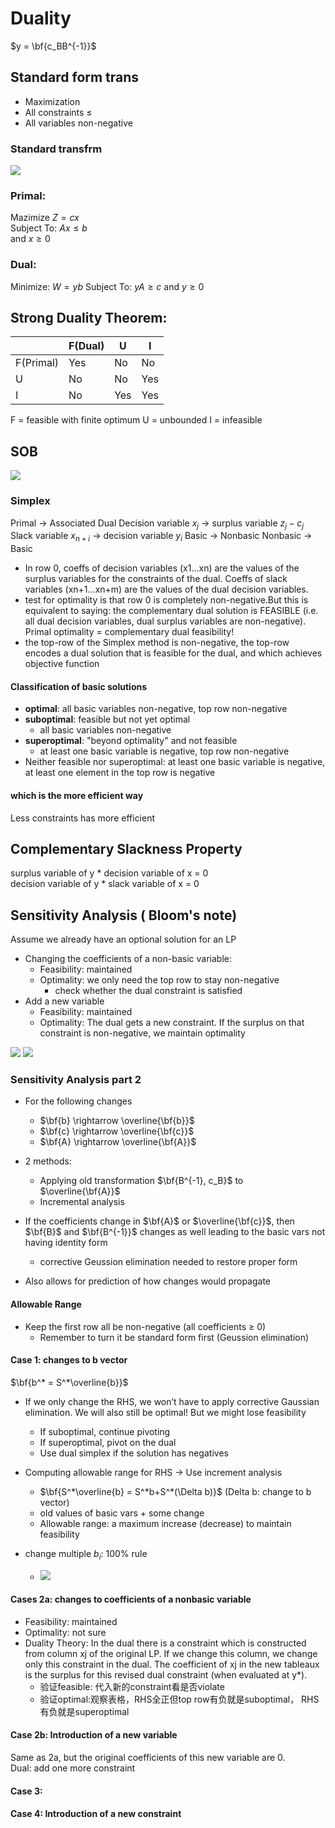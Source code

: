 # Duality
$y = \bf{c_BB^{-1}}$

## Standard form trans
+ Maximization
+ All constraints ≤
+ All variables non-negative

### Standard transfrm
![](imgs/standard_form_trans.png)

### Primal:
Mazimize $Z = cx$  
Subject To: $Ax \leq b$  
and $x \geq 0$
### Dual:
Minimize: $W = yb$
Subject To: $yA \geq c$
and $y \geq 0$

## Strong Duality Theorem:
|  |  F(Dual)   | U  |  I  |
|---- |  ----  | ----  | ---- |
| F(Primal) |  Yes   | No  |  No  |
| U |  No   | No |  Yes  |
| I |  No   | Yes  |  Yes  |

F = feasible with finite optimum
U = unbounded
I = infeasible

## SOB
![](imgs/SOB.png)


### Simplex
Primal  -> Associated Dual
Decision variable $x_j$ -> surplus variable $z_j-c_j$
Slack variable $x_{n+i}$ -> decision variable $y_i$
Basic -> Nonbasic
Nonbasic -> Basic

+ In row 0, coeffs of decision variables (x1…xn) are the values of the surplus variables for the constraints of the dual. Coeffs of slack variables (xn+1…xn+m) are the values of the dual decision variables.
+ test for optimality is that row 0 is completely non-negative.But this is equivalent to saying: the complementary dual solution is FEASIBLE (i.e. all dual decision variables, dual surplus variables are non-negative). Primal optimality = complementary dual feasibility!
+ the top-row of the Simplex method is non-negative, the top-row encodes a dual solution that is feasible for the dual, and which achieves objective function

#### Classification of basic solutions
+ **optimal**: all basic variables non-negative, top row non-negative
+ **suboptimal**: feasible but not yet optimal
  + all basic variables non-negative
+ **superoptimal**: "beyond optimality" and not feasible
  + at least one basic variable is negative, top row non-negative
+ Neither feasible nor superoptimal: at least one basic variable is negative, at least one element in the top row is negative

#### which is the more efficient way
Less constraints has more efficient

## Complementary Slackness Property
surplus variable of y * decision variable of x = 0  
decision variable of y * slack variable of x = 0

## Sensitivity Analysis ( Bloom's note)
Assume we already have an optional solution for an LP
+ Changing the coefficients of a non-basic variable:
  + Feasibility: maintained
  + Optimality: we only need the top row to stay non-negative
    + check whether the dual constraint is satisfied
+ Add a new variable
  + Feasibility: maintained
  + Optimality: The dual gets a new constraint. If the surplus on that constraint is non-negative, we maintain optimality

![](imgs/revised_tableau.png)
![](imgs/revised_final_tableau.png)

### Sensitivity Analysis part 2
+ For the following changes
  + $\bf{b} \rightarrow \overline{\bf{b}}$
  + $\bf{c} \rightarrow \overline{\bf{c}}$
  + $\bf{A} \rightarrow \overline{\bf{A}}$

+ 2 methods:
  + Applying old transformation $\bf{B^{-1}, c_B}$ to $\overline{\bf{A}}$
  + Incremental analysis
+ If the coefficients change in $\bf{A}$ or $\overline{\bf{c}}$, then $\bf{B}$ and $\bf{B^{-1}}$ changes as well leading to the basic vars not having identity form 
  + corrective Geussion elimination needed to restore proper form
+ Also allows for prediction of how changes would propagate

#### Allowable Range
+ Keep the first row all be non-negative (all coefficients $\geq$ 0)
  + Remember to turn it be standard form first (Geussion elimination)

#### Case 1: changes to b vector
$\bf{b^* = S^*\overline{b}}$
+ If we only change the RHS, we won’t have to apply corrective Gaussian elimination. We will also still be optimal! But we might lose feasibility
  + If suboptimal, continue pivoting
  + If superoptimal, pivot on the dual
  + Use dual simplex if the solution has negatives

+ Computing allowable range for RHS -> Use increment analysis
  + $\bf{S^*\overline{b} = S^*b+S^*(\Delta b)}$ (Delta b: change to b vector)
  + old values of basic vars + some change
  + Allowable range: a maximum increase (decrease) to maintain feasibility

+ change multiple $b_i$: 100% rule
  + ![](imgs/100percent.png)

#### Cases 2a: changes to coefficients of a nonbasic variable
+ Feasibility: maintained
+ Optimality: not sure
+ Duality Theory: In the dual there is a constraint which is  constructed from column xj of the original LP. If we change  this column, we change only this constraint in the dual. The  coefficient of xj in the new tableaux is the surplus for this  revised dual constraint (when evaluated at y*).
  + 验证feasible: 代入新的constraint看是否violate
  + 验证optimal:观察表格，RHS全正但top row有负就是suboptimal， RHS有负就是superoptimal

#### Case 2b: Introduction of a new variable
Same as 2a, but the original coefficients of this new variable are 0.  
Dual: add one more constraint

#### Case 3:

#### Case 4: Introduction of a new constraint